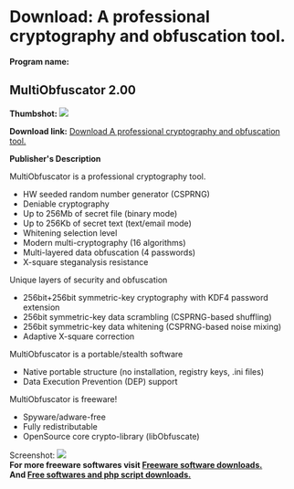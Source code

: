 # Download: A professional cryptography and obfuscation tool.

**Program name:**

## MultiObfuscator 2.00

  
**Thumbshot:** ![](http://www.freewarefiles.com/screenshot/multiobscftr2_md.jpg)   
  
**Download link:** [Download A professional cryptography and obfuscation tool.](http://freesoftwares.boysofts.com/MultiObfuscator_program_69630.html)  
  


**Publisher's Description**  
  


MultiObfuscator is a professional cryptography tool. 

  * HW seeded random number generator (CSPRNG)
  * Deniable cryptography
  * Up to 256Mb of secret file (binary mode)
  * Up to 256Kb of secret text (text/email mode)
  * Whitening selection level
  * Modern multi-cryptography (16 algorithms)
  * Multi-layered data obfuscation (4 passwords)
  * X-square steganalysis resistance

Unique layers of security and obfuscation

  * 256bit+256bit symmetric-key cryptography with KDF4 password extension
  * 256bit symmetric-key data scrambling (CSPRNG-based shuffling)
  * 256bit symmetric-key data whitening (CSPRNG-based noise mixing)
  * Adaptive X-square correction

MultiObfuscator is a portable/stealth software

  * Native portable structure (no installation, registry keys, .ini files)
  * Data Execution Prevention (DEP) support

MultiObfuscator is freeware!

  * Spyware/adware-free
  * Fully redistributable
  * OpenSource core crypto-library (libObfuscate)

  
  
Screenshot: ![](http://www.freewarefiles.com/screenshot/multiobscftr2.jpg)   
**For more freeware softwares visit [Freeware software downloads.](http://freesoftwares.boysofts.com/)**   
**And [Free softwares and php script downloads.](http://www.boysofts.com/)**
